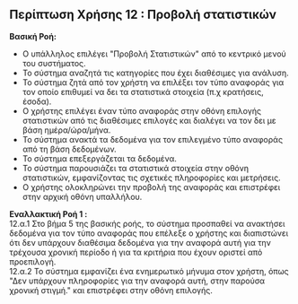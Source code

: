 ## Περίπτωση Χρήσης 12 : Προβολή στατιστικών ##

**Βασική Ροή:**

- Ο υπάλληλος επιλέγει  "Προβολή Στατιστικών" από το κεντρικό μενού του συστήματος.
- Το σύστημα αναζητά τις κατηγορίες που έχει διαθέσιμες για ανάλυση.
- Το σύστημα ζητά από τον χρήστη να επιλέξει τον τύπο αναφοράς για τον οποίο επιθυμεί να δει τα στατιστικά στοιχεία (π.χ κρατήσεις, έσοδα).
- Ο χρήστης επιλέγει έναν τύπο αναφοράς στην οθόνη επιλογής στατιστικών από τις διαθέσιμες επιλογές και διαλέγει να τον δει με βάση ημέρα/ώρα/μήνα.
- Το σύστημα ανακτά τα δεδομένα για τον επιλεγμένο τύπο αναφοράς από τη βάση δεδομένων. 
- Το σύστημα επεξεργάζεται τα δεδομένα.
- Το σύστημα παρουσιάζει τα στατιστικά στοιχεία στην οθόνη στατιστικών, εμφανίζοντας τις σχετικές πληροφορίες και μετρήσεις.
- Ο χρήστης ολοκληρώνει την προβολή της αναφοράς και επιστρέφει στην αρχική οθόνη υπαλλήλου.

**Εναλλακτική Ροή 1 :**  
12.α.1  Στο βήμα 5 της βασικής ροής, το σύστημα προσπαθεί να ανακτήσει δεδομένα για τον τύπο αναφοράς που επέλεξε ο χρήστης και διαπιστώνει ότι δεν υπάρχουν διαθέσιμα δεδομένα για την αναφορά αυτή για την τρέχουσα χρονική περίοδο ή για τα κριτήρια που έχουν οριστεί από προεπιλογή.  
12.α.2 Το σύστημα εμφανίζει ένα ενημερωτικό μήνυμα στον χρήστη, όπως "Δεν υπάρχουν πληροφορίες για την αναφορά αυτή, στην παρούσα χρονική στιγμή." και επιστρέφει στην οθόνη επιλογής.  
